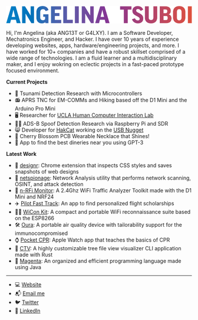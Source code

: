 <img src="https://github.com/ANG13T/ANG13T/blob/master/images/Headline.png" width="600">


Hi, I'm Angelina (aka ANG13T or G4LXY). I am a Software Developer, Mechatronics Engineer, and Hacker. I have over 10 years of experience developing websites, apps, hardware/engineering projects, and more. I have worked for 10+ companies and have a robust skillset comprised of a wide range of technologies. I am a fluid learner and a multidisciplinary maker, and I enjoy wokring on eclectic projects in a fast-paced prototype focused environment.    

**Current Projects**
- 🌊  Tsunami Detection Research with Microcontrollers
- 📻  APRS TNC for EM-COMMs and Hiking based off the D1 Mini and the Arduino Pro Mini 
- 🖥  Researcher for [UCLA Human Computer Interaction Lab](https://hci.ucla.edu/)
- 🕵️‍♀️  ADS-B Spoof Detection Research via Raspberry Pi and SDR
- 😸  Developer for [HakCat](https://hakcat.com) working on the [USB Nugget](https://usbnugget.com/)
- 🌸 Cherry Blossom PCB Wearable Necklace that Shines!
- 📱  App to find the best dineries near you using GPT-3

**Latest Work**
- 🎨  [designr](https://github.com/ANG13T/designr): Chrome extension that inspects CSS styles and saves snapshots of web designs
- 🔎  [netspionage](https://github.com/ANG13T/netspionage): Network Analysis utility that performs network scanning, OSINT, and attack detection
- 📡  [n-RFi Monitor](https://github.com/ANG13T/nRFi-Monitor): A 2.4Ghz WiFi Traffic Analyzer Toolkit made with the D1 Mini and NRF24
- ✈️  [Pilot Fast Track](https://pilotfasttrack.com/): An app to find personalized flight scholarships
- 🕵️‍♀️  [WiCon Kit](https://github.com/ANG13T/ESP8266-WiCon-Kit): A compact and portable WiFi reconnaissance suite based on the ESP8266
- 🛠  [Oura](https://github.com/ANG13T/IAQ_Device_Dev_Log): A portable air quality device with tailorability support for the immunocompromised
- ⌚️ [Pocket CPR](https://github.com/ANG13T/Pocket_CPR): Apple Watch app that teaches the basics of CPR
- 🎄 [CTV](https://github.com/ANG13T/ctv): A highly customizable tree file view visualizer CLI application made with Rust
- 👾 [Magenta](https://github.com/ANG13T/Magenta): An organized and efficient programming language made using Java

---
- 💻 [Website](https://angelinatsuboi.net/)
- 📬 [Email me](mailto:angelinatsuboi@proton.me)
- 🐦 [Twitter](https://twitter.com/AngelinaTsuboi)
- 📨 [LinkedIn](https://www.linkedin.com/in/angelina-tsuboi-322028211/)
